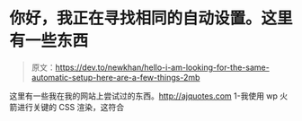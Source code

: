 # 你好，我正在寻找相同的自动设置。这里有一些东西

> 原文：<https://dev.to/newkhan/hello-i-am-looking-for-the-same-automatic-setup-here-are-a-few-things-2mb>

这里有一些我在我的网站上尝试过的东西。http://ajquotes.com 1-我使用 wp 火箭进行关键的 CSS 渲染，这符合